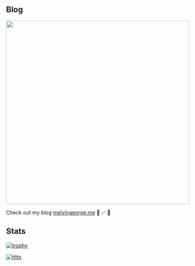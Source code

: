 ## Blog

[<img width="500" src="https://melvingeorge.me/metame.png"/>](https://melvingeorge.me)
 

Check out my blog [melvingeorge.me](https://melvingeorge.me) 🚀 ✅ 🦄

## Stats
[![trophy](https://github-profile-trophy.vercel.app/?username=melvin2016&column=3&margin-w=15&margin-h=15&theme=onedark)](https://github.com/ryo-ma/github-profile-trophy)

[![Hits](https://hits.seeyoufarm.com/api/count/incr/badge.svg?url=https%3A%2F%2Fgithub.com%2Fmelvin2016%2Fhit-counter&count_bg=%238BBAD9&title_bg=%2391CDF4&icon=github.svg&icon_color=%23E7E7E7&title=visits&edge_flat=false)](https://hits.seeyoufarm.com)
